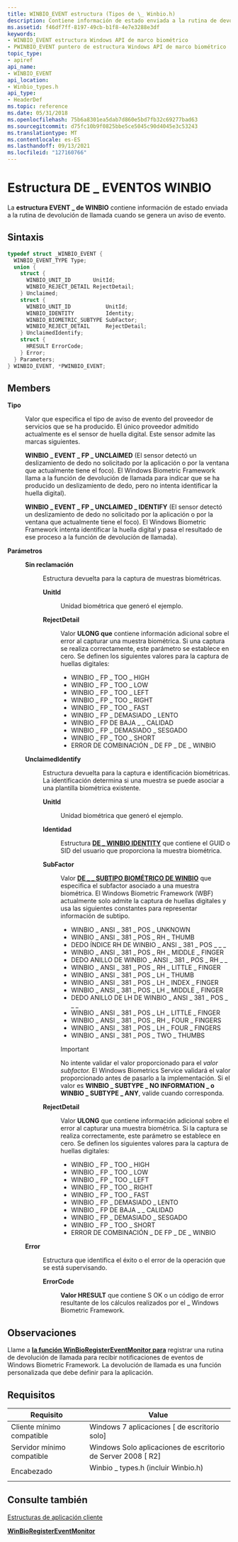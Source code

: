 ```yaml
---
title: WINBIO_EVENT estructura (Tipos de \_ Winbio.h)
description: Contiene información de estado enviada a la rutina de devolución de llamada cuando se genera un aviso de evento.
ms.assetid: f46df7ff-8197-49cb-b1f8-4e7e3288e3df
keywords:
- WINBIO_EVENT estructura Windows API de marco biométrico
- PWINBIO_EVENT puntero de estructura Windows API de marco biométrico
topic_type:
- apiref
api_name:
- WINBIO_EVENT
api_location:
- Winbio_types.h
api_type:
- HeaderDef
ms.topic: reference
ms.date: 05/31/2018
ms.openlocfilehash: 75b6a8301ea5dab7d860e5bd7fb32c69277bad63
ms.sourcegitcommit: d75fc10b9f0825bbe5ce5045c90d4045e3c53243
ms.translationtype: MT
ms.contentlocale: es-ES
ms.lasthandoff: 09/13/2021
ms.locfileid: "127160766"
---
```

# <a name="winbio_event-structure"></a>Estructura DE \_ EVENTOS WINBIO

La **estructura EVENT \_ de WINBIO** contiene información de estado enviada a la rutina de devolución de llamada cuando se genera un aviso de evento.

## <a name="syntax"></a>Sintaxis


```C++
typedef struct _WINBIO_EVENT {
  WINBIO_EVENT_TYPE Type;
  union {
    struct {
      WINBIO_UNIT_ID       UnitId;
      WINBIO_REJECT_DETAIL RejectDetail;
    } Unclaimed;
    struct {
      WINBIO_UNIT_ID           UnitId;
      WINBIO_IDENTITY          Identity;
      WINBIO_BIOMETRIC_SUBTYPE SubFactor;
      WINBIO_REJECT_DETAIL     RejectDetail;
    } UnclaimedIdentify;
    struct {
      HRESULT ErrorCode;
    } Error;
  } Parameters;
} WINBIO_EVENT, *PWINBIO_EVENT;
```



## <a name="members"></a>Members

<dl> <dt>

**Tipo**
</dt> <dd>

Valor que especifica el tipo de aviso de evento del proveedor de servicios que se ha producido. El único proveedor admitido actualmente es el sensor de huella digital. Este sensor admite las marcas siguientes.

<dl> <dt>

<span id="WINBIO_EVENT_FP_UNCLAIMED"></span><span id="winbio_event_fp_unclaimed"></span>**WINBIO \_ EVENT \_ FP \_ UNCLAIMED** (El sensor detectó un deslizamiento de dedo no solicitado por la aplicación o por la ventana que actualmente tiene el foco). El Windows Biometric Framework llama a la función de devolución de llamada para indicar que se ha producido un deslizamiento de dedo, pero no intenta identificar la huella digital).
</dt> <dt>

<span id="WINBIO_EVENT_FP_UNCLAIMED_IDENTIFY"></span><span id="winbio_event_fp_unclaimed_identify"></span>**WINBIO \_ EVENT \_ FP \_ UNCLAIMED \_ IDENTIFY** (El sensor detectó un deslizamiento de dedo no solicitado por la aplicación o por la ventana que actualmente tiene el foco). El Windows Biometric Framework intenta identificar la huella digital y pasa el resultado de ese proceso a la función de devolución de llamada).
</dt> </dl> </dd> <dt>

**Parámetros**
</dt> <dd> <dl> <dt>

**Sin reclamación**
</dt> <dd>

Estructura devuelta para la captura de muestras biométricas.

<dl> <dt>

**UnitId**
</dt> <dd>

Unidad biométrica que generó el ejemplo.

</dd> <dt>

**RejectDetail**
</dt> <dd>

Valor **ULONG que** contiene información adicional sobre el error al capturar una muestra biométrica. Si una captura se realiza correctamente, este parámetro se establece en cero. Se definen los siguientes valores para la captura de huellas digitales:

-   WINBIO \_ FP \_ TOO \_ HIGH
-   WINBIO \_ FP \_ TOO \_ LOW
-   WINBIO \_ FP \_ TOO \_ LEFT
-   WINBIO \_ FP \_ TOO \_ RIGHT
-   WINBIO \_ FP \_ TOO \_ FAST
-   WINBIO \_ FP \_ DEMASIADO \_ LENTO
-   WINBIO \_ FP DE BAJA \_ \_ CALIDAD
-   WINBIO \_ FP \_ DEMASIADO \_ SESGADO
-   WINBIO \_ FP \_ TOO \_ SHORT
-   ERROR DE COMBINACIÓN \_ DE FP \_ DE \_ WINBIO

</dd> </dl> </dd> <dt>

**UnclaimedIdentify**
</dt> <dd>

Estructura devuelta para la captura e identificación biométricas. La identificación determina si una muestra se puede asociar a una plantilla biométrica existente.

<dl> <dt>

**UnitId**
</dt> <dd>

Unidad biométrica que generó el ejemplo.

</dd> <dt>

**Identidad**
</dt> <dd>

Estructura [**DE \_ WINBIO IDENTITY**](winbio-identity.md) que contiene el GUID o SID del usuario que proporciona la muestra biométrica.

</dd> <dt>

**SubFactor**
</dt> <dd>

Valor [**DE \_ \_ SUBTIPO BIOMÉTRICO DE WINBIO**](winbio-biometric-subtype-constants.md) que especifica el subfactor asociado a una muestra biométrica. El Windows Biometric Framework (WBF) actualmente solo admite la captura de huellas digitales y usa las siguientes constantes para representar información de subtipo.

-   WINBIO \_ ANSI \_ 381 \_ POS \_ UNKNOWN
-   WINBIO \_ ANSI \_ 381 \_ POS \_ RH \_ THUMB
-   DEDO ÍNDICE RH DE WINBIO \_ ANSI \_ 381 \_ POS \_ \_ \_
-   WINBIO \_ ANSI \_ 381 \_ POS \_ RH \_ MIDDLE \_ FINGER
-   DEDO ANILLO DE WINBIO \_ ANSI \_ 381 \_ POS \_ RH \_ \_
-   WINBIO \_ ANSI \_ 381 \_ POS \_ RH \_ LITTLE \_ FINGER
-   WINBIO \_ ANSI \_ 381 \_ POS \_ LH \_ THUMB
-   WINBIO \_ ANSI \_ 381 \_ POS \_ LH \_ INDEX \_ FINGER
-   WINBIO \_ ANSI \_ 381 \_ POS \_ LH \_ MIDDLE \_ FINGER
-   DEDO ANILLO DE LH DE WINBIO \_ ANSI \_ 381 \_ POS \_ \_ \_
-   WINBIO \_ ANSI \_ 381 \_ POS \_ LH \_ LITTLE \_ FINGER
-   WINBIO \_ ANSI \_ 381 \_ POS \_ RH \_ FOUR \_ FINGERS
-   WINBIO \_ ANSI \_ 381 \_ POS \_ LH \_ FOUR \_ FINGERS
-   WINBIO \_ ANSI \_ 381 \_ POS \_ TWO \_ THUMBS

> [!IMPORTANT]
>
> No intente validar el valor proporcionado para el *valor subfactor.* El Windows Biometrics Service validará el valor proporcionado antes de pasarlo a la implementación. Si el valor es **WINBIO \_ SUBTYPE \_ NO INFORMATION \_ o** **WINBIO \_ SUBTYPE \_ ANY**, valide cuando corresponda.

 

</dd> <dt>

**RejectDetail**
</dt> <dd>

Valor **ULONG** que contiene información adicional sobre el error al capturar una muestra biométrica. Si la captura se realiza correctamente, este parámetro se establece en cero. Se definen los siguientes valores para la captura de huellas digitales:

-   WINBIO \_ FP \_ TOO \_ HIGH
-   WINBIO \_ FP \_ TOO \_ LOW
-   WINBIO \_ FP \_ TOO \_ LEFT
-   WINBIO \_ FP \_ TOO \_ RIGHT
-   WINBIO \_ FP \_ TOO \_ FAST
-   WINBIO \_ FP \_ DEMASIADO \_ LENTO
-   WINBIO \_ FP DE BAJA \_ \_ CALIDAD
-   WINBIO \_ FP \_ DEMASIADO \_ SESGADO
-   WINBIO \_ FP \_ TOO \_ SHORT
-   ERROR DE COMBINACIÓN \_ DE FP \_ DE \_ WINBIO

</dd> </dl> </dd> <dt>

**Error**
</dt> <dd>

Estructura que identifica el éxito o el error de la operación que se está supervisando.

<dl> <dt>

**ErrorCode**
</dt> <dd>

**Valor HRESULT** que contiene S OK o un código de error resultante de los cálculos realizados por el \_ Windows Biometric Framework.

</dd> </dl> </dd> </dl> </dd> </dl>

## <a name="remarks"></a>Observaciones

Llame a [**la función WinBioRegisterEventMonitor para**](/windows/desktop/api/Winbio/nf-winbio-winbioregistereventmonitor) registrar una rutina de devolución de llamada para recibir notificaciones de eventos de Windows Biometric Framework. La devolución de llamada es una función personalizada que debe definir para la aplicación.

## <a name="requirements"></a>Requisitos



| Requisito | Value |
|-------------------------------------|---------------------------------------------------------------------------------------------------------------|
| Cliente mínimo compatible<br/> | Windows 7 aplicaciones \[ de escritorio solo\]<br/>                                                                    |
| Servidor mínimo compatible<br/> | Windows Solo aplicaciones de escritorio de Server 2008 \[ R2\]<br/>                                                       |
| Encabezado<br/>                   | <dl> <dt>Winbio \_ types.h (incluir Winbio.h)</dt> </dl> |



## <a name="see-also"></a>Consulte también

<dl> <dt>

[Estructuras de aplicación cliente](client-application-structures.md)
</dt> <dt>

[**WinBioRegisterEventMonitor**](/windows/desktop/api/Winbio/nf-winbio-winbioregistereventmonitor)
</dt> </dl>

 

 





